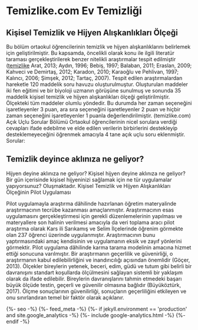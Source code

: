 # Temizlike.com Ev Temizliği
## Kişisel Temizlik ve Hijyen Alışkanlıkları Ölçeği
Bu bölüm ortaokul öğrencilerinin temizlik ve hijyen alışkanlıklarını belirlemek için geliştirilmiştir. Bu kapsamda, öncelikli olarak konu ile ilgili literatür taraması gerçekleştirilerek benzer nitelikli araştırmalar tespit edilmiştir ([temizlike](https://www.temizlike.com/) Arat, 2013; Aydın, 1996; Bebiş, 1997; Balaban, 2011; Eraslan, 2009; Kahveci ve Demirtaş, 2012; Karadon, 2010; Karaoğlu ve Pehlivan, 1997; Kalıncı, 2006; Şimşek, 2012; Tartaç, 2007). Tespit edilen araştırmalardan hareketle 120 maddelik soru havuzu oluşturulmuştur. Oluşturulan maddeler iki fen eğitimi ve bir biyoloji uzmanın görüşüne sunulmuş ve sonunda 35 maddelik kişisel temizlik ve hijyen alışkanlıkları ölçeği geliştirilmiştir. Ölçekteki tüm maddeler olumlu yöndedir. Bu durumda her zaman seçeneğini işaretleyenler 3 puan, ara sıra seçeneğini işaretleyenler 2 puan ve hiçbir zaman seçeneğini işaretleyenler 1 puanla değerlendirilmiştir. (temizlike.com)
Açık Uçlu Sorular Bölümü Ortaokul öğrencilerinin nicel sorulara verdiği cevapları ifade edebilme ve elde edilen verilerin birbirlerini destekleyip desteklemeyeceğini öğrenmek amacıyla 4 tane açık uçlu soru eklenmiştir. Sorular:

## Temizlik deyince aklınıza ne geliyor?
Hijyen deyine aklınıza ne geliyor?
Kişisel hijyen deyine aklınıza ne geliyor?
Bir gün içerisinde kişisel hijyeninizi sağlamak için ne tür uygulamalar yapıyorsunuz? Oluşmaktadır.
Kişisel Temizlik ve Hijyen Alışkanlıkları Ölçeğinin Pilot Uygulaması

Pilot uygulamayla araştırma dâhilinde hazırlanan öğretim materyalinde araştırmacının tecrübe kazanması amaçlanmıştır. Araştırmacının esas uygulamasını gerçekleştirmesi için gerekli düzenlemelerinin yapılması ve materyallere son halinin verilmesi amacıyla da veri toplama aracı pilot araştırma olarak Kars ili Sarıkamış ve Selim İlçelerinde öğrenim görmekte olan 237 öğrenci üzerinde uygulanmıştır. Araştırmacının bunu yaptırmasındaki amaç kendisinin ve uygulamanın eksik ve zayıf yönlerini görmektir. Pilot uygulama dâhilinde karma tarama modelinin amacına hizmet ettiği sonucuna varılmıştır. Bir araştırmanın geçerlilik ve güvenirliği, o araştırmanın kabul edilebilirliğini ve inandırıcılığı açısından önemlidir (Göçer, 2013). Ölçekler bireylerin yetenek, beceri, edim, güdü ve tutum gibi belirli bir davranışını standart koşullarda ölçülmesini sağlayan sistemli bir yaklaşım olarak da ifade edilebilir. Bireylerin davranışlarını tahmin etmedeki başarı büyük ölçüde testin, geçerli ve güvenilir olmasına bağlıdır (Büyüköztürk, 2017). Ölçme sonuçlarının güvenilirliği, sonuçların geçerliliğini etkileyen ve onu sınırlandıran temel bir faktör olarak açıklanır.
<head>
  <meta charset="utf-8">
  <meta http-equiv="X-UA-Compatible" content="IE=edge">
  <meta name="viewport" content="width=device-width, initial-scale=1">
  {%- seo -%}
  <link rel="stylesheet" href="{{ "/assets/css/style.css" | relative_url }}">
  {%- feed_meta -%}
  {%- if jekyll.environment == 'production' and site.google_analytics -%}
    {%- include google-analytics.html -%}
  {%- endif -%}
 <meta name="google-site-verification" content="-tSCatf3CBzWUBpRAyLaQZtDc1DhbbXptXS3DF5atD0" />
</head>
